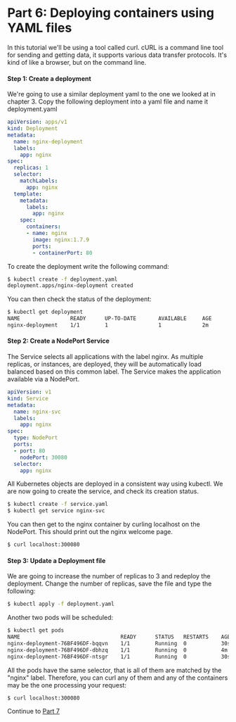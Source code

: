 # Part 6: Deploying containers using YAML files

In this tutorial we'll be using a tool called curl. cURL is a command line tool for sending and getting data, it supports various
data transfer protocols. It's kind of like a browser, but on the command line.

#### Step 1: Create a deployment
We're going to use a similar deployment yaml to the one we looked at in chapter 3. 
Copy the following deployment into a yaml file and name it deployment.yaml

```yaml
apiVersion: apps/v1
kind: Deployment
metadata:
  name: nginx-deployment
  labels:
    app: nginx
spec:
  replicas: 1
  selector:
    matchLabels:
      app: nginx
  template:
    metadata:
      labels:
        app: nginx
    spec:
      containers:
      - name: nginx
        image: nginx:1.7.9
        ports:
        - containerPort: 80
```

To create the deployment write the following command:

```bash
$ kubectl create -f deployment.yaml
deployment.apps/nginx-deployment created
```

You can then check the status of the deployment:

```bash
$ kubectl get deployment
NAME                READY      UP-TO-DATE       AVAILABLE     AGE
nginx-deployment    1/1        1                1             2m  
```

#### Step 2: Create a NodePort Service

The Service selects all applications with the label nginx. As multiple replicas, or instances, are deployed, they will be automatically load balanced based on this
common label. The Service makes the application available via a NodePort.

```yaml
apiVersion: v1
kind: Service
metadata:
  name: nginx-svc
  labels:
    app: nginx
spec:
  type: NodePort
  ports:
  - port: 80
    nodePort: 30080
  selector:
    app: nginx
```

All Kubernetes objects are deployed in a consistent way using kubectl. We are now going to create the service, and check its creation status.

```bash
$ kubectl create -f service.yaml
$ kubectl get service nginx-svc
``` 

You can then get to the nginx container by curling localhost on the NodePort. This should print out the nginx welcome page.
```bash
$ curl localhost:300080
```

#### Step 3: Update a Deployment file

We are going to increase the number of replicas to 3 and redeploy the deployment. Change the number of replicas, save the file and type the following:

```bash
$ kubectl apply -f deployment.yaml
```

Another two pods will be scheduled:

```bash
$ kubectl get pods
NAME                                READY      STATUS   RESTARTS    AGE
nginx-deployment-76BF496DF-bqqvn    1/1        Running  0           30s  
nginx-deployment-76BF496DF-dbhzq    1/1        Running  0           4m  
nginx-deployment-76BF496DF-ntsgr    1/1        Running  0           30s  

```

All the pods have the same selector, that is all of them are matched by the "nginx" label. Therefore, you can curl any of them
and any of the containers may be the one processing your request:

```bash
$ curl localhost:300080
```

Continue to [Part 7](KubernetesSummary.md)
